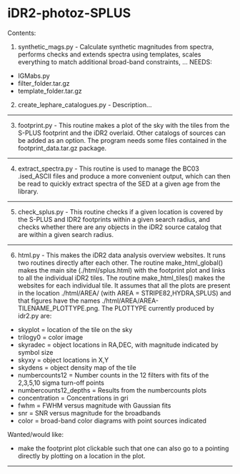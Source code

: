 # iDR2-photoz-SPLUS
Contents:

1. synthetic_mags.py - 
Calculate synthetic magnitudes from spectra, performs checks and extends spectra using templates, scales everything to match additional broad-band constraints, ...
NEEDS:
- IGMabs.py
- filter_folder.tar.gz
- template_folder.tar.gz

2. create_lephare_catalogues.py - 
Description...
---
3. footprint.py - 
This routine makes a plot of the sky with the tiles from the S-PLUS footprint and the iDR2 overlaid. Other catalogs of sources can be added as an option. The program needs some files contained in the footprint_data.tar.gz package.
---
4. extract_spectra.py - 
This routine is used to manage the BC03 .ised_ASCII files and produce a more convenient output, which can then be read to quickly extract spectra of the SED at a given age from the library. 
---
5. check_splus.py - 
This routine checks if a given location is covered by the S-PLUS and IDR2 footprints within a given search radius, and checks whether there are any objects in the iDR2 source catalog that are within a given search radius.
---
6. html.py - 
This makes the iDR2 data analysis overview websites. It runs two routines directly after each other. The routine make_html_global() makes the main site (./html/splus.html) with the footprint plot and links to all the individual iDR2 tiles. The routine make_html_tiles() makes the websites for each individual tile. It assumes that all the plots are present in the location ./html/AREA/ (with AREA = STRIPE82,HYDRA,SPLUS) and that figures have the names ./html/AREA/AREA-TILENAME_PLOTTYPE.png. The PLOTTYPE currently produced by idr2.py are:
- skyplot = location of the tile on the sky
- trilogy0 = color image
- skyradec = object locations in RA,DEC, with magnitude indicated by symbol size
- skyxy = object locations in X,Y
- skydens = object density map of the tile
- numbercounts12 = Number counts in the 12 filters with fits of the 2,3,5,10 sigma turn-off points
- numbercounts12_depths = Results from the numbercounts plots
- concentration = Concentrations in gri
- fwhm = FWHM versus magnitude with Gaussian fits 
- snr = SNR versus magnitude for the broadbands
- color = broad-band color diagrams with point sources indicated

Wanted/would like:
- make the footprint plot clickable such that one can also go to a pointing directly by plotting on a location in the plot.
---

